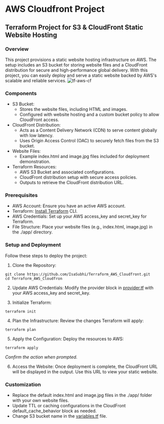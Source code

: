 # AWS Cloudfront Project

## Terraform Project for S3 & CloudFront Static Website Hosting
### Overview
This project provisions a static website hosting infrastructure on AWS. The setup includes an S3 bucket for storing website files and a CloudFront distribution for secure and high-performance global delivery. With this project, you can easily deploy and serve a static website backed by AWS's scalable and reliable services.
![tf-aws-cf](https://github.com/user-attachments/assets/3b4dbedf-11cf-47de-be0f-39404ecb1f4b)

### Components
- S3 Bucket:
  - Stores the website files, including HTML and images.
  - Configured with website hosting and a custom bucket policy to allow CloudFront access.
- CloudFront Distribution:
  - Acts as a Content Delivery Network (CDN) to serve content globally with low latency.
  - Uses Origin Access Control (OAC) to securely fetch files from the S3 bucket.
- Website Files:
  - Example index.html and image.jpg files included for deployment demonstration.
- Terraform Resources:
  - AWS S3 Bucket and associated configurations.
  - CloudFront distribution setup with secure access policies.
  - Outputs to retrieve the CloudFront distribution URL.

### Prerequisites
- AWS Account: Ensure you have an active AWS account.
- Terraform: [Install Terraform](https://developer.hashicorp.com/terraform/install) CLI.
- AWS Credentials: Set up your AWS access_key and secret_key for Terraform.
- File Structure: Place your website files (e.g., index.html, image.jpg) in the ./app/ directory.

### Setup and Deployment
Follow these steps to deploy the project:
1. Clone the Repository:
```
git clone https://github.com/IsaSubhi/Terraform_AWS_Cloudfront.git
cd Terraform_AWS_Cloudfron
```

2. Update AWS Credentials: Modify the provider block in [provider.tf](./provider.tf) with your AWS access_key and secret_key.

3. Initialize Terraform:
```
terraform init
```

4. Plan the Infrastructure: Review the changes Terraform will apply:
```
terraform plan
```

5. Apply the Configuration: Deploy the resources to AWS:
```
terraform apply
```
*Confirm the action when prompted.*

6. Access the Website: Once deployment is complete, the CloudFront URL will be displayed in the output. Use this URL to view your static website.

### Customization
- Replace the default index.html and image.jpg files in the ./app/ folder with your own website files.
- Update TTL or caching configurations in the CloudFront default_cache_behavior block as needed.
- Change S3 bucket name in the [variables.tf](./variables.tf) file.
